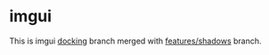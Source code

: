 # imgui

This is imgui [docking](https://github.com/ocornut/imgui/tree/docking) branch merged with [features/shadows](https://github.com/ocornut/imgui/tree/features/shadows) branch.